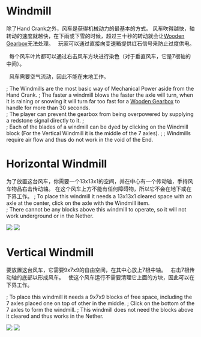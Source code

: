 # Windmill

  除了Hand Crank之外，风车是获得机械动力的最基本的方式。
  风车吹得越快，轴转动的速度就越快，在下雨或下雪的时候，超过三十秒的转动就会让[Wooden Gearbox](wooden_gearbox.md)无法处理。
  玩家可以通过直接向变速箱提供红石信号来防止过度供电。

  每个风车叶片都可以通过右击风车方块进行染色（对于垂直风车，它是7根轴的中间）。

  风车需要空气流动，因此不能在末地工作。

; The Windmills are the most basic way of Mechanical Power aside from the Hand Crank.
; The faster a windmill blows the faster the axle will turn, when it is raining or snowing it will turn far too fast for a [Wooden Gearbox](wooden_gearbox.md) to handle for more than 30 seconds.  
; The player can prevent the gearbox from being overpowered by supplying a redstone signal directly to it.
;  
; Each of the blades of a windmill can be dyed by clicking on the Windmill block (For the Vertical Windmill it is the middle of the 7 axles).
; 
; Windmills require air flow and thus do not work in the void of the End.
# Horizontal Windmill

  为了放置这台风车，你需要一个13x13x1的空间，并在中心有一个传动轴，手持风车物品右击传动轴。
  在这个风车上方不能有任何障碍物，所以它不会在地下或在下界工作。 
; To place this windmill it needs a 13x13x1 cleared space with an axle at the center, click on the axle with the Windmill item.  
; There cannot be any blocks above this windmill to operate, so it will not work underground or in the Nether.
 
 ![](betterwithmods:docs/imgs/windmill-1.png)
 ![](https://betterwithmods.github.io/Documentation/imgs/windmill-1.png)    

# Vertical Windmill
  要放置这台风车，它需要9x7x9的自由空间，在其中心放上7根中轴。
  右击7根传动轴的底部以形成风车。
  使这个风车运行不需要清理它上面的方块，因此可以在下界工作。

; To place this windmill it needs a 9x7x9 blocks of free space, including the 7 axles placed one on top of other in the middle. 
; Click on the bottom of the 7 axles to form the windmill.
; This windmill does not need the blocks above it cleared and thus works in the Nether.
 
 ![](betterwithmods:docs/imgs/windmill-2.png)
 ![](https://betterwithmods.github.io/Documentation/imgs/windmill-2.png)
